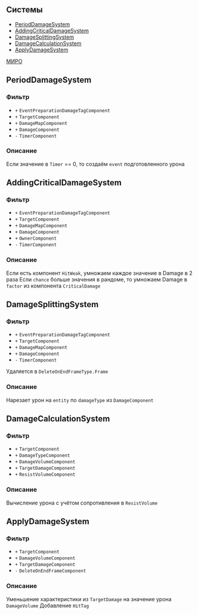 ## Системы

-   [PeriodDamageSystem](#PeriodDamageSystem)
-   [AddingCriticalDamageSystem](#AddingCriticalDamageSystem)
-   [DamageSplittingSystem](#DamageSplittingSystem)
-   [DamageCalculationSystem](#DamageCalculationSystem)
-   [ApplyDamageSystem](#ApplyDamageSystem)

[МИРО](https://miro.com/app/board/uXjVPrjYGFk=/?moveToWidget=3458764613604360834&cot=10)

## PeriodDamageSystem

### Фильтр

-   `+` `EventPreparationDamageTagComponent`
-   `+` `TargetComponent`
-   `+` `DamageMapComponent`
-   `+` `DamageComponent`
-   `-` `TimerComponent`

### Описание

Если значение в `Timer` == 0, то создаём `event` подготовленного урона

## AddingCriticalDamageSystem

### Фильтр

-   `+` `EventPreparationDamageTagComponent`
-   `+` `TargetComponent`
-   `+` `DamageMapComponent`
-   `+` `DamageComponent`
-   `+` `OwnerComponent`
-   `-` `TimerComponent`

### Описание

Если есть компонент `HitWeak`, умножаем каждое значение в Damage в 2 раза
Если `chance` больше значения в рандоме, то умножаем Damage в `factor` из компонента `CriticalDamage`

## DamageSplittingSystem

### Фильтр

-   `+` `EventPreparationDamageTagComponent`
-   `+` `TargetComponent`
-   `+` `DamageMapComponent`
-   `+` `DamageComponent`
-   `-` `TimerComponent`

Удаляется в `DeleteOnEndFrameType.Frame`

### Описание

Нарезает урон на `entity` по `damageType` из `DamageComponent`

## DamageCalculationSystem

### Фильтр

-   `+` `TargetComponent`
-   `+` `DamageTypeComponent`
-   `+` `DamageVolumeComponent`
-   `+` `TargetDamageComponent`
-   `+` `ResistVolumeComponent`

### Описание

Вычисление урона с учётом сопротивления в `ResistVolume`

## ApplyDamageSystem

### Фильтр

-   `+` `TargetComponent`
-   `+` `DamageVolumeComponent`
-   `+` `TargetDamageComponent`
-   `-` `DeleteOnEndFrameComponent`

### Описание

Уменьшение характеристики из `TargetDamage` на значение урона `DamageVolume`
Добавление `HitTag`
